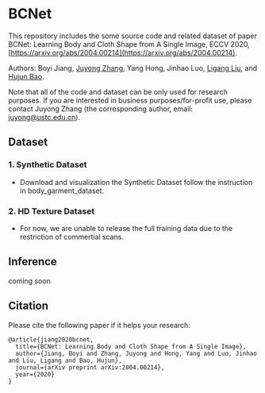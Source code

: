# BCNet

This repository includes the some source code and related dataset of paper BCNet: Learning Body and Cloth Shape from A Single Image, ECCV 2020, [https://arxiv.org/abs/2004.00214](https://arxiv.org/abs/2004.00214).

Authors: Boyi Jiang, [Juyong Zhang](http://staff.ustc.edu.cn/~juyong/), Yang Hong, Jinhao Luo, [Ligang Liu](http://staff.ustc.edu.cn/~lgliu/), and [Hujun Bao](http://www.cad.zju.edu.cn/bao/).

Note that all of the code and dataset can be only used for research purposes. If you are interested in business purposes/for-profit use, please contact Juyong Zhang (the corresponding author, email: [juyong@ustc.edu.cn](mailto:juyong@ustc.edu.cn)).

## Dataset
### 1. Synthetic Dataset
- Download and visualization the Synthetic Dataset follow the instruction in  body_garment_dataset.
### 2. HD Texture Dataset
- For now, we are unable to release the full training data due to the restriction of commertial scans.

## Inference

coming soon



## Citation

Please cite the following paper if it helps your research:
```
@article{jiang2020bcnet,
  title={BCNet: Learning Body and Cloth Shape from A Single Image},
  author={Jiang, Boyi and Zhang, Juyong and Hong, Yang and Luo, Jinhao and Liu, Ligang and Bao, Hujun},
  journal={arXiv preprint arXiv:2004.00214},
  year={2020}
}
```